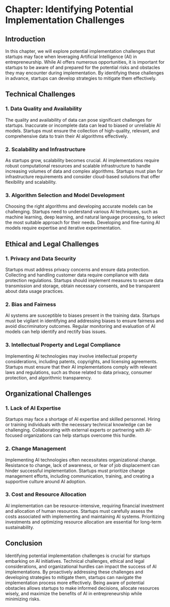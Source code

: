 Chapter: Identifying Potential Implementation Challenges
========================================================

Introduction
------------

In this chapter, we will explore potential implementation challenges that startups may face when leveraging Artificial Intelligence (AI) in entrepreneurship. While AI offers numerous opportunities, it is important for startups to be aware of and prepared for the potential risks and obstacles they may encounter during implementation. By identifying these challenges in advance, startups can develop strategies to mitigate them effectively.

Technical Challenges
--------------------

### 1. Data Quality and Availability

The quality and availability of data can pose significant challenges for startups. Inaccurate or incomplete data can lead to biased or unreliable AI models. Startups must ensure the collection of high-quality, relevant, and comprehensive data to train their AI algorithms effectively.

### 2. Scalability and Infrastructure

As startups grow, scalability becomes crucial. AI implementations require robust computational resources and scalable infrastructure to handle increasing volumes of data and complex algorithms. Startups must plan for infrastructure requirements and consider cloud-based solutions that offer flexibility and scalability.

### 3. Algorithm Selection and Model Development

Choosing the right algorithms and developing accurate models can be challenging. Startups need to understand various AI techniques, such as machine learning, deep learning, and natural language processing, to select the most suitable approach for their needs. Developing and fine-tuning AI models require expertise and iterative experimentation.

Ethical and Legal Challenges
----------------------------

### 1. Privacy and Data Security

Startups must address privacy concerns and ensure data protection. Collecting and handling customer data require compliance with data protection regulations. Startups should implement measures to secure data transmission and storage, obtain necessary consents, and be transparent about data usage practices.

### 2. Bias and Fairness

AI systems are susceptible to biases present in the training data. Startups must be vigilant in identifying and addressing biases to ensure fairness and avoid discriminatory outcomes. Regular monitoring and evaluation of AI models can help identify and rectify bias issues.

### 3. Intellectual Property and Legal Compliance

Implementing AI technologies may involve intellectual property considerations, including patents, copyrights, and licensing agreements. Startups must ensure that their AI implementations comply with relevant laws and regulations, such as those related to data privacy, consumer protection, and algorithmic transparency.

Organizational Challenges
-------------------------

### 1. Lack of AI Expertise

Startups may face a shortage of AI expertise and skilled personnel. Hiring or training individuals with the necessary technical knowledge can be challenging. Collaborating with external experts or partnering with AI-focused organizations can help startups overcome this hurdle.

### 2. Change Management

Implementing AI technologies often necessitates organizational change. Resistance to change, lack of awareness, or fear of job displacement can hinder successful implementation. Startups must prioritize change management efforts, including communication, training, and creating a supportive culture around AI adoption.

### 3. Cost and Resource Allocation

AI implementation can be resource-intensive, requiring financial investment and allocation of human resources. Startups must carefully assess the costs associated with implementing and maintaining AI systems. Prioritizing investments and optimizing resource allocation are essential for long-term sustainability.

Conclusion
----------

Identifying potential implementation challenges is crucial for startups embarking on AI initiatives. Technical challenges, ethical and legal considerations, and organizational hurdles can impact the success of AI implementations. By proactively addressing these challenges and developing strategies to mitigate them, startups can navigate the implementation process more effectively. Being aware of potential obstacles allows startups to make informed decisions, allocate resources wisely, and maximize the benefits of AI in entrepreneurship while minimizing risks.

